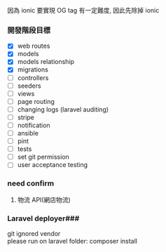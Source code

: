 因為 ionic 要實現 OG tag 有一定難度, 因此先除掉 ionic

### 開發階段目標 ###
- [x] web routes  
- [x] models  
- [x] models relationship  
- [x] migrations  
- [ ] controllers  
- [ ] seeders  
- [ ] views  
- [ ] page routing  
- [ ] changing logs (laravel auditing)  
- [ ] stripe  
- [ ] notification  
- [ ] ansible  
- [ ] pint  
- [ ] tests  
- [ ] set git permission
- [ ] user acceptance testing  
  
### need confirm ###  
1. 物流 API(網店物流)  
  
### Laravel deployer###  
git ignored vendor  
please run on laravel folder: composer install  
